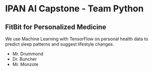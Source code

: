 # IPAN AI Capstone - Team Python
## FitBit for Personalized Medicine
We use Machine Learning with TensorFlow on personal health data to predict sleep patterns and suggest lifestyle changes. 
- Mr. Drummond
- Dr. Buncher
- Mr. Monzote
